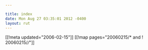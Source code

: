 ```yaml
---

title: index
date: Mon Aug 27 03:35:01 2012 -0400
layout: rut
---
```


[[!meta updated="2006-02-15"]]
[[!map pages="20060215/* and ! 20060215/*/*"]]
